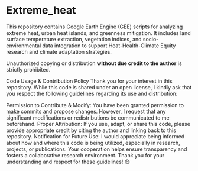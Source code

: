 # Extreme_heat
This repository contains Google Earth Engine (GEE) scripts for analyzing extreme heat, urban heat islands, and greenness mitigation. It includes land surface temperature extraction, vegetation indices, and socio-environmental data integration to support Heat-Health-Climate Equity research and climate adaptation strategies.

Unauthorized copying or distribution **without due credit to the author** is strictly prohibited.  

Code Usage & Contribution Policy
Thank you for your interest in this repository. While this code is shared under an open license, I kindly ask that you respect the following guidelines regarding its use and distribution:

Permission to Contribute & Modify: You have been granted permission to make commits and propose changes. However, I request that any significant modifications or redistributions be communicated to me beforehand.
Proper Attribution: If you use, adapt, or share this code, please provide appropriate credit by citing the author and linking back to this repository.
Notification for Future Use: I would appreciate being informed about how and where this code is being utilized, especially in research, projects, or publications.
Your cooperation helps ensure transparency and fosters a collaborative research environment. Thank you for your understanding and respect for these guidelines! 😊
